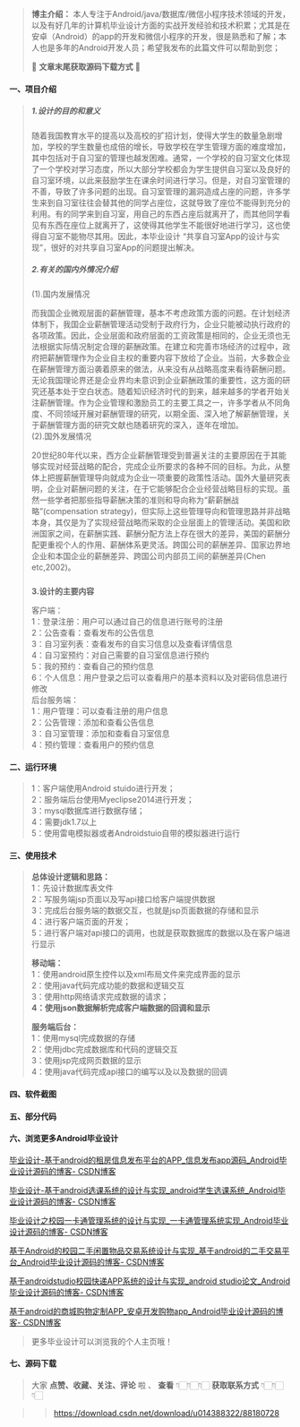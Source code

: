 > **博主介绍：**
> 本人专注于Android/java/数据库/微信小程序技术领域的开发，以及有好几年的计算机毕业设计方面的实战开发经验和技术积累；尤其是在安卓（Android）的app的开发和微信小程序的开发，很是熟悉和了解；本人也是多年的Android开发人员；希望我发布的此篇文件可以帮助到您；
>
> 🍅 **文章末尾获取源码下载方式** 🍅

#### 一、项目介绍

> ##### **1.设计的目的和意义**
>
>
> 随着我国教育水平的提高以及高校的扩招计划，使得大学生的数量急剧增加，学校的学生数量也成倍的增长，导致学校在学生管理方面的难度增加，其中包括对于自习室的管理也越发困难。通常，一个学校的自习室文化体现了一个学校对学习态度，所以大部分学校都会为学生提供自习室以及良好的自习室环境，以此来鼓励学生在课余时间进行学习。但是，对自习室管理的不善，导致了许多问题的出现。自习室管理的漏洞造成占座的问题，许多学生来到自习室往往会替其他的同学占座位，这就导致了座位不能得到充分的利用。有的同学来到自习室，用自己的东西占座后就离开了，而其他同学看见有东西在座位上就离开了，这使得其他学生不能很好地进行学习，这也使得自习室不能物尽其用。因此，本毕业设计
> “共享自习室App的设计与实现”，很好的对共享自习室App的问题提出解决。
>
> ##### **2.有关的国内外情况介绍**
>
> (1).国内发展情况  
>
> 而我国企业微观层面的薪酬管理，基本不考虑政策方面的问题。在计划经济体制下，我国企业薪酬管理活动受制于政府行为，企业只能被动执行政府的各项政策。因此，企业层面和政府层面的工资政策是相同的，企业无须也无法根据实际情况制定合理的薪酬政策。在建立和完善市场经济的过程中，政府把薪酬管理作为企业自主权的重要内容下放给了企业。当前，大多数企业在薪酬管理方面沿袭着原来的做法，从来没有从战略高度来看待薪酬问题。无论我国理论界还是企业界均未意识到企业薪酬政策的重要性，这方面的研究还基本处于空白状态。随着知识经济时代的到来，越来越多的学者开始关注薪酬管理。作为企业管理和激励员工的主要工具之一，许多学者从不同角度、不同领域开展对薪酬管理的研究，以期全面、深入地了解薪酬管理，关于薪酬管理方面的研究文献也随着研究的深入，逐年在增加。  
>  (2).国外发展情况  
>
> 20世纪80年代以来，西方企业薪酬管理受到普遍关注的主要原因在于其能够实现对经营战略的配合，完成企业所要求的各种不同的目标。为此，从整体上把握薪酬管理导向就成为企业一项重要的政策性活动。国外大量研究表明，企业对薪酬问题的关注，在于它能够配合企业经营战略目标的实现。虽然一些学者把那些指导薪酬决策的准则和导向称为“薪薪酬战略”(compensation
> strategy)，但实际上这些管理导向和管理思路并非战略本身，其仅是为了实现经营战略而采取的企业层面上的管理活动。美国和欧洲国家之间，在薪酬实践、薪酬分配方法上存在很大的差异，美国的薪酬分配更重视个人的作用、薪酬体系更灵活。跨国公司的薪酬差异、国家边界地企业和本国企业的薪酬差异、跨国公司内部员工间的薪酬差异(Chen
> etc,2002)。
>
> #####  
> **3.设计的主要内容**
>
>  
>  客户端：  
>  1：登录注册：用户可以通过自己的信息进行账号的注册  
>  2：公告查看：查看发布的公告信息  
>  3：自习室列表：查看发布的自实习信息以及查看详情信息  
>  4：自习室预约：对自己需要的自习室信息进行预约  
>  5：我的预约：查看自己的预约信息  
>  6：个人信息：用户登录之后可以查看用户的基本资料以及对密码信息进行修改  
>  后台服务端：  
>  1：用户管理：可以查看注册的用户信息  
>  2：公告管理：添加和查看公告信息  
>  3：自习室管理：添加和查看自习室信息  
>  4：预约管理：查看用户的预约信息

#### 二、运行环境

> 1：客户端使用Android stuido进行开发；  
>  2：服务端后台使用Myeclipse2014进行开发；  
>  3：mysql数据库进行数据存储；  
>  4：需要jdk1.7以上  
>  5：使用雷电模拟器或者Androidstuio自带的模拟器进行运行

#### 三、使用技术

> **总体设计逻辑和思路：**  
>  1：先设计数据库表文件  
>  2：写服务端jsp页面以及写api接口给客户端提供数据  
>  3：完成后台服务端的数据交互，也就是jsp页面数据的存储和显示  
>  4：进行客户端页面的开发；  
>  5：进行客户端对api接口的调用，也就是获取数据库的数据以及在客户端进行显示
>
> **移动端：**  
>  1：使用android原生控件以及xml布局文件来完成界面的显示  
>  2：使用java代码完成功能的数据和逻辑交互  
>  3：使用http网络请求完成数据的请求；  
>  **4：使用json数据解析完成客户端数据的回调和显示**
>
> **服务端后台：**  
>  1：使用mysql完成数据的存储  
>  2：使用jdbc完成数据库和代码的逻辑交互  
>  3：使用jsp完成网页数据的显示  
>  4：使用java代码完成api接口的编写以及以及数据的回调

#### 四、软件截图

#### 五、部分代码

#### 六、浏览更多Android毕业设计

[毕业设计-基于android的租房信息发布平台的APP_信息发布app源码_Android毕业设计源码的博客-
CSDN博客](https://blog.csdn.net/u014388322/article/details/100656450?spm=1001.2014.3001.5502
"毕业设计-基于android的租房信息发布平台的APP_信息发布app源码_Android毕业设计源码的博客-CSDN博客")

[毕业设计-基于android选课系统的设计与实现_android学生选课系统_Android毕业设计源码的博客-
CSDN博客](https://blog.csdn.net/u014388322/article/details/100656536?spm=1001.2014.3001.5502
"毕业设计-基于android选课系统的设计与实现_android学生选课系统_Android毕业设计源码的博客-CSDN博客")

[毕业设计之校园一卡通管理系统的设计与实现_一卡通管理系统实现_Android毕业设计源码的博客-
CSDN博客](https://blog.csdn.net/u014388322/article/details/126048550?spm=1001.2014.3001.5502
"毕业设计之校园一卡通管理系统的设计与实现_一卡通管理系统实现_Android毕业设计源码的博客-CSDN博客")

[基于Android的校园二手闲置物品交易系统设计与实现_基于android的二手交易平台_Android毕业设计源码的博客-
CSDN博客](https://blog.csdn.net/u014388322/article/details/128232475?spm=1001.2014.3001.5502
"基于Android的校园二手闲置物品交易系统设计与实现_基于android的二手交易平台_Android毕业设计源码的博客-CSDN博客")

[基于androidstudio校园快递APP系统的设计与实现_android studio论文_Android毕业设计源码的博客-
CSDN博客](https://blog.csdn.net/u014388322/article/details/128545390?spm=1001.2014.3001.5502
"基于androidstudio校园快递APP系统的设计与实现_android studio论文_Android毕业设计源码的博客-CSDN博客")

[基于android的商城购物定制APP_安卓开发购物app_Android毕业设计源码的博客-
CSDN博客](https://blog.csdn.net/u014388322/article/details/128746697?spm=1001.2014.3001.5502
"基于android的商城购物定制APP_安卓开发购物app_Android毕业设计源码的博客-CSDN博客")

> 更多毕业设计可以浏览我的个人主页哦！

#### 七、源码下载

> 大家 **点赞、收藏、关注、评论** 啦 、 **查看** 👇🏻👇🏻👇🏻 **获取联系方式** 👇🏻👇🏻👇🏻
>

>> <https://download.csdn.net/download/u014388322/88180728>

